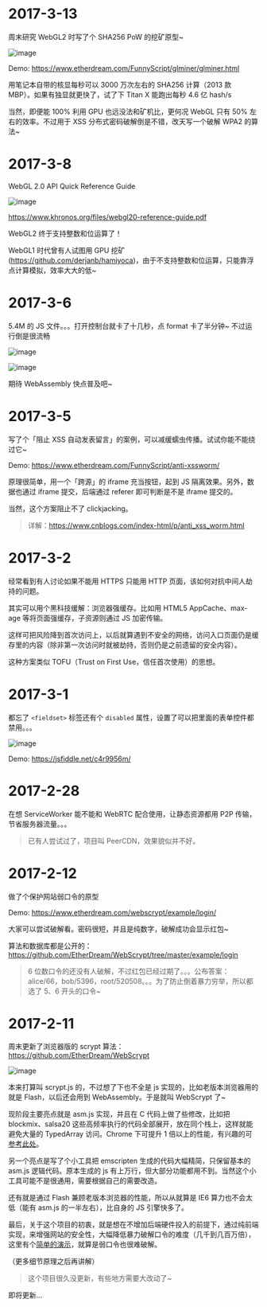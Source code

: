 
# 2017-3-13

周末研究 WebGL2 时写了个 SHA256 PoW 的挖矿原型~

![image](https://user-images.githubusercontent.com/1072787/68986888-08c0f480-085f-11ea-9040-6cdc55231b65.png)

Demo: https://www.etherdream.com/FunnyScript/glminer/glminer.html

用笔记本自带的核显每秒可以 3000 万次左右的 SHA256 计算（2013 款 MBP）。如果有独显就更快了，试了下 Titan X 能跑出每秒 4.6 亿 hash/s

当然，即便能 100% 利用 GPU 也远没法和矿机比，更何况 WebGL 只有 50% 左右的效率。不过用于 XSS 分布式密码破解倒是不错，改天写一个破解 WPA2 的算法~



# 2017-3-8

WebGL 2.0 API Quick Reference Guide

![image](https://user-images.githubusercontent.com/1072787/68986925-52a9da80-085f-11ea-8a32-5ea6ad6fab79.png)

https://www.khronos.org/files/webgl20-reference-guide.pdf

WebGL2 终于支持整数和位运算了！

WebGL1 时代曾有人试图用 GPU 挖矿(https://github.com/derjanb/hamiyoca)，由于不支持整数和位运算，只能靠浮点计算模拟，效率大大的低~



# 2017-3-6

5.4M 的 JS 文件。。。打开控制台就卡了十几秒，点 format 卡了半分钟~ 不过运行倒是很流畅

![image](https://user-images.githubusercontent.com/1072787/68987032-77eb1880-0860-11ea-9be6-e407cecfa7b5.png)

![image](https://user-images.githubusercontent.com/1072787/68987028-6e61b080-0860-11ea-82c6-0c53a2252f9f.png)

期待 WebAssembly 快点普及吧~



# 2017-3-5

写了个「阻止 XSS 自动发表留言」的案例，可以减缓蠕虫传播。试试你能不能绕过它~

Demo: https://www.etherdream.com/FunnyScript/anti-xssworm/

原理很简单，用一个「跨源」的 iframe 充当按钮，起到 JS 隔离效果。另外，数据也通过 iframe 提交，后端通过 referer 即可判断是不是 iframe 提交的。

当然，这个方案阻止不了 clickjacking。

> 详解：https://www.cnblogs.com/index-html/p/anti_xss_worm.html



# 2017-3-2

经常看到有人讨论如果不能用 HTTPS 只能用 HTTP 页面，该如何对抗中间人劫持的问题。

其实可以用个黑科技缓解：浏览器强缓存。比如用 HTML5 AppCache、max-age 等将页面强缓存，子资源则通过 JS 加密传输。

这样可把风险降到首次访问上，以后就算遇到不安全的网络，访问入口页面仍是缓存里的内容（除非第一次访问时就被劫持，否则仍是之前遗留的安全内容）。

这种方案类似 TOFU（Trust on First Use，信任首次使用）的思想。



# 2017-3-1

都忘了 `<fieldset>` 标签还有个 `disabled` 属性，设置了可以把里面的表单控件都禁用。。。

![image](https://user-images.githubusercontent.com/1072787/68987116-6eae7b80-0861-11ea-96c0-d37b8a1ba4cb.png)

Demo: https://jsfiddle.net/c4r9956m/



# 2017-2-28

在想 ServiceWorker 能不能和 WebRTC 配合使用，让静态资源都用 P2P 传输，节省服务器流量。。。

> 已有人尝试过了，项目叫 PeerCDN，效果貌似并不好。



# 2017-2-12

做了个保护网站弱口令的原型

Demo: https://www.etherdream.com/webscrypt/example/login/

大家可以尝试破解看。密码很短，并且是纯数字，破解成功会显示红包~

算法和数据库都是公开的：https://github.com/EtherDream/WebScrypt/tree/master/example/login

> 6 位数口令的还没有人破解，不过红包已经过期了。。。公布答案：alice/66，bob/5396，root/520508。。。为了防止倒着暴力穷举，所以都选了 5、6 开头的口令~



# 2017-2-11

周末更新了浏览器版的 scrypt 算法：https://github.com/EtherDream/WebScrypt

![image](https://user-images.githubusercontent.com/1072787/68987216-aec22e00-0862-11ea-9c4e-2a46f7002c41.png)

本来打算叫 scrypt.js 的，不过想了下也不全是 js 实现的，比如老版本浏览器用的就是 Flash，以后还会用到 WebAssembly。于是就叫 WebScrypt 了~

现阶段主要亮点就是 asm.js 实现，并且在 C 代码上做了些修改，比如把 blockmix、salsa20 这些高频率执行的代码全部展开，放在同个栈上，这样就能避免大量的 TypedArray 访问。Chrome 下可提升 1 倍以上的性能，有兴趣的可[参考此处](https://github.com/EtherDream/WebScrypt/blob/master/src/c/smix.c)。

另一个亮点是写了个小工具把 emscripten 生成的代码大幅精简，只保留基本的 asm.js 逻辑代码。原本生成的 js 有上万行，但大部分功能都用不到。当然这个小工具可能不是很通用，需要根据自己的需要改造。

还有就是通过 Flash 兼顾老版本浏览器的性能，所以从就算是 IE6 算力也不会太低（能有 asm.js 的一半左右），比自身的 JS 引擎快多了。

最后，关于这个项目的初衷，就是想在不增加后端硬件投入的前提下，通过纯前端实现，来增强网站的安全性，大幅降低暴力破解口令的难度（几千到几百万倍），这里有个[简单的演示](http://www.etherdream.com/webscrypt/example/login/)，就算是弱口令也很难破解。

（更多细节原理之后再讲解）

> 这个项目很久没更新，有些地方需要大改动了~


即将更新...
